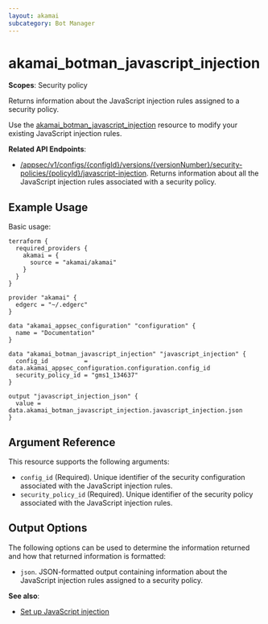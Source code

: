 ```yaml
---
layout: akamai
subcategory: Bot Manager
---
```


# akamai_botman_javascript_injection

**Scopes**: Security policy

Returns information about the JavaScript injection rules assigned to a security policy. 

Use the [akamai_botman_javascript_injection](../resources/akamai_botman_javascript_injection) resource to modify your existing JavaScript injection rules.

**Related API Endpoints**:

- [/appsec/v1/configs/{configId}/versions/{versionNumber}/security-policies/{policyId}/javascript-injection](https://techdocs.akamai.com/bot-manager/reference/get-javascript-injection-rules). Returns information about all the JavaScript injection rules associated with a security policy.

## Example Usage

Basic usage:

```
terraform {
  required_providers {
    akamai = {
      source = "akamai/akamai"
    }
  }
}

provider "akamai" {
  edgerc = "~/.edgerc"
}

data "akamai_appsec_configuration" "configuration" {
  name = "Documentation"
}

data "akamai_botman_javascript_injection" "javascript_injection" {
  config_id          = data.akamai_appsec_configuration.configuration.config_id
  security_policy_id = "gms1_134637"
}

output "javascript_injection_json" {
  value = data.akamai_botman_javascript_injection.javascript_injection.json
}
```

## Argument Reference

This resource supports the following arguments:

- `config_id` (Required). Unique identifier of the security configuration associated with the JavaScript injection rules.
- `security_policy_id` (Required). Unique identifier of the security policy associated with the JavaScript injection rules.

## Output Options

The following options can be used to determine the information returned and how that returned information is formatted:

- `json`. JSON-formatted output containing information about the JavaScript injection rules assigned to a security policy.

**See also**:

- [Set up JavaScript injection](https://techdocs.akamai.com/bot-manager/docs/set-up-javascript-injection)
